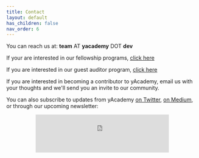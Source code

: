 ```yaml
---
title: Contact
layout: default
has_children: false
nav_order: 6
---
```


You can reach us at: **team** AT **yacademy** DOT **dev**


If your are interested in our fellowship programs, [click here](/fellowship-program)

If you are interested in our guest auditor program, [click here](/guest-auditor-program)

If you are interested in becoming a contributor to yAcademy, email us with your thoughts and we'll send you an invite to our community.

You can also subscribe to updates from yAcademy [on Twitter](https://twitter.com/yAcademyDAO), [on Medium](https://medium.com/yacademyblog), or through our upcoming newsletter:

<center><iframe src="https://yacademy.substack.com/embed" width="350" height ="100" style="border:0px solid #EEE; background:white;" frameborder="0" scrolling="no"></iframe></center>
